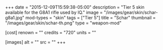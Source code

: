+++
date = "2015-12-09T15:59:38-05:00"
description = "Tier 5 skin available for the G8A1 rifle used by IQ."
image = "/images/gear/skin/schar-g8a1.jpg"
mod-types = "skin"
tags = ["Tier 5"]
title = "Schar"
thumbnail = "/images/gear/skin/schar-th.png"
type = "weapon-mod"

[cost]
  renown = ""
  credits = "720"
  units = ""

[images]
  alt = ""
  src = ""
+++

